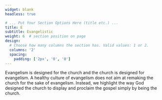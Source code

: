 ```yaml
---
widget: blank
headless: true

# ... Put Your Section Options Here (title etc.) ...
title: E
subtitle: Evangelistic
weight: 6  # section position on page
design:
  # Choose how many columns the section has. Valid values: 1 or 2.
  columns: '2'
  spacing:
    padding: ['2px', '0', '0']
---
```

Evangelism is designed for the church and the church is designed for evangelism. A healthy culture of evangelism does not aim at remaking the church for the sake of evangelism. Instead, we highlight the way God designed the church to display and proclaim the gospel simply by being the church.
